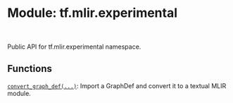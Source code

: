 <div itemscope itemtype="http://developers.google.com/ReferenceObject">
<meta itemprop="name" content="tf.mlir.experimental" />
<meta itemprop="path" content="Stable" />
</div>

# Module: tf.mlir.experimental


<table class="tfo-notebook-buttons tfo-api" align="left">
</table>



Public API for tf.mlir.experimental namespace.



## Functions

[`convert_graph_def(...)`](../../tf/mlir/experimental/convert_graph_def.md): Import a GraphDef and convert it to a textual MLIR module.



